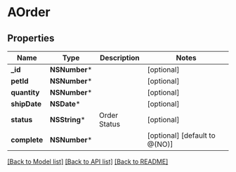 # AOrder

## Properties
Name | Type | Description | Notes
------------ | ------------- | ------------- | -------------
**_id** | **NSNumber*** |  | [optional] 
**petId** | **NSNumber*** |  | [optional] 
**quantity** | **NSNumber*** |  | [optional] 
**shipDate** | **NSDate*** |  | [optional] 
**status** | **NSString*** | Order Status | [optional] 
**complete** | **NSNumber*** |  | [optional] [default to @(NO)]

[[Back to Model list]](../README.md#documentation-for-models) [[Back to API list]](../README.md#documentation-for-api-endpoints) [[Back to README]](../README.md)



